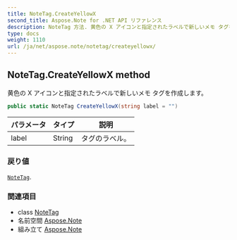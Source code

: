 ```yaml
---
title: NoteTag.CreateYellowX
second_title: Aspose.Note for .NET API リファレンス
description: NoteTag 方法. 黄色の X アイコンと指定されたラベルで新しいメモ タグを作成します
type: docs
weight: 1110
url: /ja/net/aspose.note/notetag/createyellowx/
---
```

## NoteTag.CreateYellowX method

黄色の X アイコンと指定されたラベルで新しいメモ タグを作成します。

```csharp
public static NoteTag CreateYellowX(string label = "")
```

| パラメータ | タイプ | 説明 |
| --- | --- | --- |
| label | String | タグのラベル。 |

### 戻り値

[`NoteTag`](../).

### 関連項目

* class [NoteTag](../)
* 名前空間 [Aspose.Note](../../notetag/)
* 組み立て [Aspose.Note](../../../)


